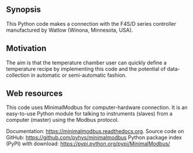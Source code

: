 ## Synopsis

This Python code makes a connection with the F4S/D series controller manufactured by
Watlow (Winona, Minnesota, USA). 

## Motivation

The aim is that the temperature chamber user can quickly define a temperature recipe
by implementing this code and the potential of data-collection in automatic or
semi-automatic fashion.

## Web resources 

This code uses MinimalModbus for computer-hardware connection.
It is an easy-to-use Python module for talking to instruments (slaves) from a computer
(master) using the Modbus protocol.

Documentation: https://minimalmodbus.readthedocs.org.
Source code on GitHub: https://github.com/pyhys/minimalmodbus
Python package index (PyPI) with download: https://pypi.python.org/pypi/MinimalModbus/